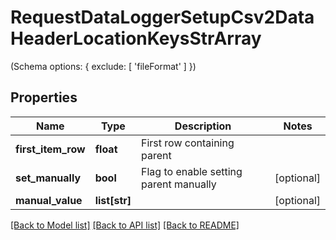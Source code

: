 # RequestDataLoggerSetupCsv2DataHeaderLocationKeysStrArray

(Schema options: { exclude: [ 'fileFormat' ] })
## Properties
Name | Type | Description | Notes
------------ | ------------- | ------------- | -------------
**first_item_row** | **float** | First row containing parent | 
**set_manually** | **bool** | Flag to enable setting parent manually | [optional] 
**manual_value** | **list[str]** |  | [optional] 

[[Back to Model list]](../README.md#documentation-for-models) [[Back to API list]](../README.md#documentation-for-api-endpoints) [[Back to README]](../README.md)



